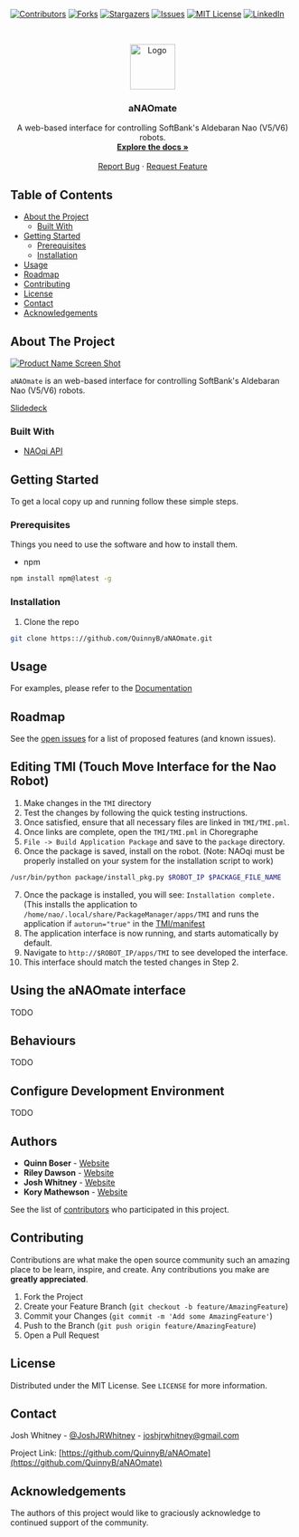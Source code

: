 [![Contributors][contributors-shield]][contributors-url]
[![Forks][forks-shield]][forks-url]
[![Stargazers][stars-shield]][stars-url]
[![Issues][issues-shield]][issues-url]
[![MIT License][license-shield]][license-url]
[![LinkedIn][linkedin-shield]][linkedin-url]



<!-- PROJECT LOGO -->
<br />
<p align="center">
  <a href="https://github.com/QuinnyB/aNAOmate">
    <img src="src/images/icon.png" alt="Logo" width="80" height="80">
  </a>

  <h3 align="center">aNAOmate</h3>

  <p align="center">
    A web-based interface for controlling SoftBank's Aldebaran Nao (V5/V6) robots.
    <br />
    <a href="https://github.com/QuinnyB/aNAOmate/wiki"><strong>Explore the docs »</strong></a>
    <br />
    <br />
    <a href="https://github.com/QuinnyB/aNAOmate/issues">Report Bug</a>
    ·
    <a href="https://github.com/QuinnyB/aNAOmate/issues">Request Feature</a>
  </p>
</p>



<!-- TABLE OF CONTENTS -->
## Table of Contents

* [About the Project](#about-the-project)
  * [Built With](#built-with)
* [Getting Started](#getting-started)
  * [Prerequisites](#prerequisites)
  * [Installation](#installation)
* [Usage](#usage)
* [Roadmap](#roadmap)
* [Contributing](#contributing)
* [License](#license)
* [Contact](#contact)
* [Acknowledgements](#acknowledgements)



<!-- ABOUT THE PROJECT -->
## About The Project

[![Product Name Screen Shot][product-screenshot]](https://QuinnyB.github.io/aNAOmate/)

`aNAOmate` is an web-based interface for controlling SoftBank's Aldebaran Nao (V5/V6) robots.

[Slidedeck](https://docs.google.com/presentation/d/1Xc7OqAw_QCwlj7EUV_w8caj6bt-i0rDLMv9rSqkYeyo/edit#slide=id.p)

### Built With

* [NAOqi API](http://doc.aldebaran.com/2-1/naoqi/index.html)

<!-- GETTING STARTED -->
## Getting Started

To get a local copy up and running follow these simple steps.

### Prerequisites

Things you need to use the software and how to install them.
* npm
```sh
npm install npm@latest -g
```

### Installation
 
1. Clone the repo
```sh
git clone https:://github.com/QuinnyB/aNAOmate.git
```

<!-- USAGE EXAMPLES -->
## Usage

For examples, please refer to the [Documentation](https://github.com/QuinnyB/aNAOmate/wiki)

<!-- ROADMAP -->
## Roadmap

See the [open issues](https://github.com/QuinnyB/aNAOmate/issues) for a list of proposed features (and known issues).

## Editing TMI (Touch Move Interface for the Nao Robot)

1. Make changes in the `TMI` directory
2. Test the changes by following the quick testing instructions.
3. Once satisfied, ensure that all necessary files are linked in `TMI/TMI.pml`.
4. Once links are complete, open the `TMI/TMI.pml` in Choregraphe
5. `File -> Build Application Package` and save to the `package` directory.
6. Once the package is saved, install on the robot. (Note: NAOqi must be properly installed on your system for the installation script to work)

```sh
/usr/bin/python package/install_pkg.py $ROBOT_IP $PACKAGE_FILE_NAME
```

7. Once the package is installed, you will see: `Installation complete.` (This installs the application to `/home/nao/.local/share/PackageManager/apps/TMI` and runs the application if `autorun="true"` in the [TMI/manifest](https://github.com/QuinnyB/aNAOmate/blob/master/TMI/manifest.xml)
8. The application interface is now running, and starts automatically by default.
9. Navigate to `http://$ROBOT_IP/apps/TMI` to see developed the interface.
10. This interface should match the tested changes in Step 2.

## Using the aNAOmate interface

TODO

## Behaviours

TODO

## Configure Development Environment

TODO

## Authors

* **Quinn Boser** - [Website](#)
* **Riley Dawson** - [Website](#)
* **Josh Whitney** - [Website](#)
* **Kory Mathewson** - [Website](https://korymathewson.com)

See the list of [contributors](https://github.com/QuinnyB/aNAOmate/contributors) who participated in this project.

<!-- CONTRIBUTING -->
## Contributing

Contributions are what make the open source community such an amazing place to be learn, inspire, and create. Any contributions you make are **greatly appreciated**.

1. Fork the Project
2. Create your Feature Branch (`git checkout -b feature/AmazingFeature`)
3. Commit your Changes (`git commit -m 'Add some AmazingFeature'`)
4. Push to the Branch (`git push origin feature/AmazingFeature`)
5. Open a Pull Request



<!-- LICENSE -->
## License

Distributed under the MIT License. See `LICENSE` for more information.



<!-- CONTACT -->
## Contact

Josh Whitney - [@JoshJRWhitney](https://twitter.com/JoshJRWhitney) - joshjrwhitney@gmail.com

Project Link: [https://github.com/QuinnyB/aNAOmate](https://github.com/QuinnyB/aNAOmate)



<!-- ACKNOWLEDGEMENTS -->
## Acknowledgements

The authors of this project would like to graciously acknowledge to continued support of the community.




<!-- MARKDOWN LINKS & IMAGES -->
<!-- https://www.markdownguide.org/basic-syntax/#reference-style-links -->
[contributors-shield]: https://img.shields.io/github/contributors/QuinnyB/aNAOmate.svg?style=flat-square
[contributors-url]: https://github.com/QuinnyB/aNAOmate/graphs/contributors
[forks-shield]: https://img.shields.io/github/forks/QuinnyB/aNAOmate.svg?style=flat-square
[forks-url]: https://github.com/QuinnyB/aNAOmate/network/members
[stars-shield]: https://img.shields.io/github/stars/QuinnyB/aNAOmate.svg?style=flat-square
[stars-url]: https://github.com/QuinnyB/aNAOmate/stargazers
[issues-shield]: https://img.shields.io/github/issues/QuinnyB/aNAOmate.svg?style=flat-square
[issues-url]: https://github.com/QuinnyB/aNAOmate/issues
[license-shield]: https://img.shields.io/github/license/QuinnyB/aNAOmate.svg?style=flat-square
[license-url]: https://github.com/QuinnyB/aNAOmate/blob/master/LICENSE.txt
[linkedin-shield]: https://img.shields.io/badge/-LinkedIn-black.svg?style=flat-square&logo=linkedin&colorB=555
[linkedin-url]: https://www.linkedin.com/in/josh-whitney-1b2241b4/
[product-screenshot]: https://user-images.githubusercontent.com/22296749/67176047-b686d380-f385-11e9-8a8c-473565b21551.png
